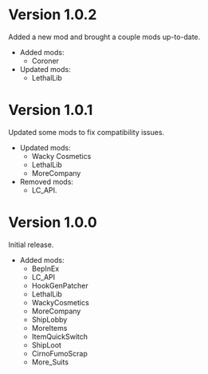 # Version 1.0.2
Added a new mod and brought a couple mods up-to-date.
- Added mods:
    - Coroner
- Updated mods:
    - LethalLib

# Version 1.0.1
Updated some mods to fix compatibility issues.
- Updated mods:
    - Wacky Cosmetics
    - LethalLib
    - MoreCompany
- Removed mods:
    - LC_API.

# Version 1.0.0
Initial release.
- Added mods:
    - BepInEx
    - LC_API
    - HookGenPatcher
    - LethalLib
    - WackyCosmetics
    - MoreCompany
    - ShipLobby
    - MoreItems
    - ItemQuickSwitch
    - ShipLoot
    - CirnoFumoScrap
    - More_Suits
